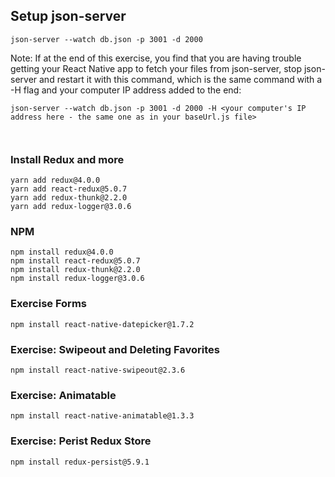 ## Setup json-server
```
json-server --watch db.json -p 3001 -d 2000
```

Note: If at the end of this exercise, you find that you are having trouble getting your React Native app to fetch your files from json-server, stop json-server and restart it with this command, which is the same command with a -H flag and your computer IP address added to the end:

```
json-server --watch db.json -p 3001 -d 2000 -H <your computer's IP address here - the same one as in your baseUrl.js file>



```

### Install Redux and more
```
yarn add redux@4.0.0
yarn add react-redux@5.0.7
yarn add redux-thunk@2.2.0
yarn add redux-logger@3.0.6
```

### NPM 
```
npm install redux@4.0.0
npm install react-redux@5.0.7
npm install redux-thunk@2.2.0
npm install redux-logger@3.0.6
```

### Exercise Forms
```
npm install react-native-datepicker@1.7.2
```

### Exercise: Swipeout and Deleting Favorites
```
npm install react-native-swipeout@2.3.6
```

### Exercise: Animatable
```
npm install react-native-animatable@1.3.3
```

### Exercise: Perist Redux Store
```
npm install redux-persist@5.9.1
```